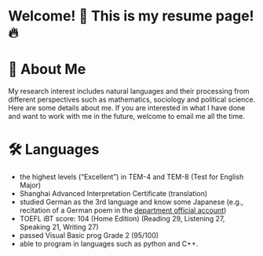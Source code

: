 # Welcome! 🎉 This is my resume page! 🔥

# 👩 About Me
My research interest includes natural languages and their processing from different perspectives such as mathematics, sociology and political science. Here are some details about me. If you are interested in what I have done and want to work with me in the future, welcome to email me all the time.

# 🛠️ Languages
- the highest levels (“Excellent”) in TEM-4 and TEM-8 (Test for English Major)
- Shanghai Advanced Interpretation Certificate (translation)
- studied German as the 3rd language and know some Japanese (e.g., recitation of a German poem in the [department official account](https://mp.weixin.qq.com/s/hW8ibLhZ4_QPSmXEugP7QA))
- TOEFL iBT score: 104 (Home Edition) (Reading 29, Listening 27, Speaking 21, Writing 27) 
- passed Visual Basic prog Grade 2 (95/100)
- able to program in languages such as python and C++.
